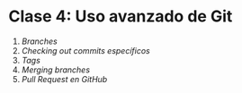 # Clase 4: Uso avanzado de Git

1. _Branches_
2. _Checking out commits específicos_
3. _Tags_
4. _Merging branches_
5. _Pull Request en GitHub_
